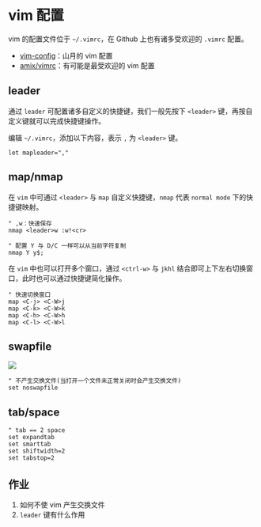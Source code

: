 # vim 配置

vim 的配置文件位于 `~/.vimrc`，在 Github 上也有诸多受欢迎的 `.vimrc` 配置。

+ [vim-config](https://github.com/shfshanyue/vim-config)：山月的 vim 配置
+ [amix/vimrc](https://github.com/amix/vimrc)：有可能是最受欢迎的 vim 配置

## leader

通过 `leader` 可配置诸多自定义的快捷键，我们一般先按下 `<leader>` 键，再按自定义键就可以完成快捷键操作。

编辑 `~/.vimrc`，添加以下内容，表示 `,` 为 `<leader>` 键。

``` vim
let mapleader=","
```

## map/nmap

在 `vim` 中可通过 `<leader>` 与 `map` 自定义快捷键，`nmap` 代表 `normal mode` 下的快捷键映射。

``` vim
" ,w：快速保存
nmap <leader>w :w!<cr>

" 配置 Y 与 D/C 一样可以从当前字符复制
nmap Y y$;
```

在 `vim` 中也可以打开多个窗口，通过 `<ctrl-w>` 与 `jkhl` 结合即可上下左右切换窗口，此时也可以通过快捷键简化操作。

``` vim
" 快速切换窗口
map <C-j> <C-W>j
map <C-k> <C-W>k
map <C-h> <C-W>h
map <C-l> <C-W>l
```

## swapfile

![](https://static.shanyue.tech/images/22-08-05/clipboard-2921.de469b.webp)

``` vim
" 不产生交换文件(当打开一个文件未正常关闭时会产生交换文件)
set noswapfile
```

## tab/space

``` vim
" tab == 2 space
set expandtab
set smarttab
set shiftwidth=2
set tabstop=2
```

## 作业

1. 如何不使 vim 产生交换文件
2. `leader` 键有什么作用


